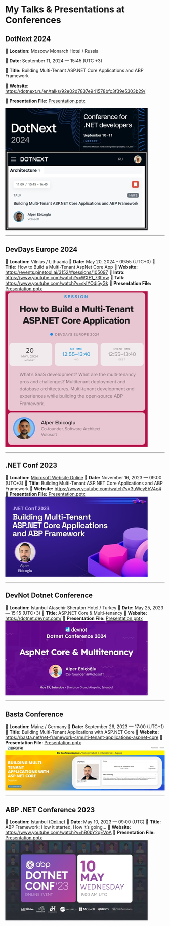 # My Talks & Presentations at Conferences

## DotNext 2024
📍 **Location:** Moscow Monarch Hotel / Russia

📅 **Date:** September 11, 2024 — 15:45 (UTC +3)

📕 **Title:** Building Multi-Tenant ASP.NET Core Applications and ABP Framework

🔗 **Website:** https://dotnext.ru/en/talks/92e02d7837e941578bfc3f39e5303b29/

📁 **Presentation File:** [Presentation.pptx](multi-tenancy-with-abp-dotnext-2024.pptx)

![DotNext_2024](/images/dotnext-2024.jpg)


---


## DevDays Europe 2024

📍 **Location:**  Vilnius / Lithuania
📅 **Date:** May 20, 2024 - 09:55 (UTC+0)
📕 **Title:** How to Build a Multi-Tenant AspNet Core App
🔗 **Website:** https://events.pinetool.ai/3152/#sessions/105097
🔗 **Intro**: https://www.youtube.com/watch?v=WXE1_73Itnw
🔗 **Talk**: https://www.youtube.com/watch?v=skIYOdj5yGk
📁 **Presentation File:** [Presentation.pptx](multi-tenancy-with-abp-devdays-2024.pptx)
![DevDays_2024](/images/devdays-2024.jpg)


---


## .NET Conf 2023

📍 **Location:** [Microsoft Website Online](https://www.dotnetconf.net/)
📅 **Date:** November 16, 2023 — 09:00 (UTC+3)
📕 **Title:** Building Multi-Tenant ASP.NET Core Applications and ABP Framework 
🔗 **Website:** https://www.youtube.com/watch?v=3uWeyEbV4c4
📁 **Presentation File:** [Presentation.pptx](multi-tenancy-dotnet-conf-2023__25mins.pptx)
![Dotnet_Conf_2022](/images/dotnetconf-2023.jpg)


---


## DevNot Dotnet Conference

📍 **Location:** Istanbul Ataşehir Sheraton Hotel  / Turkey
📅 **Date:** May 25, 2023 — 15:15 (UTC+3)
📕 **Title:** ASP.NET Core & Multi-tenancy
🔗 **Website:** https://dotnet.devnot.com/
📁 **Presentation File:** [Presentation.pptx](multi-tenancy-with-abp-devnot-2024_35mins.pptx)
![Devnot_2023](/images/devnot-2023.jpg)


---


## Basta Conference 

📍 **Location:** Mainz / Germany
📅 **Date:** September 26, 2023 — 17:00 (UTC+1)
📕 **Title:** Building Multi-Tenant Applications with ASP.NET Core
🔗 **Website:** https://basta.net/net-framework-c/multi-tenant-applications-aspnet-core
📁 **Presentation File:** [Presentation.pptx](multi-tenancy-with-abp-basta-conf.pptx)
![Basta_2023](/images/basta-2023.jpg)


---


## ABP .NET Conference 2023

📍 **Location:** Istanbul ([Online](https://abp.io/conference/2023))
📅 **Date:** May 10, 2023 — 09:00 (UTC)
📕 **Title:** ABP Framework; How it started, How it’s going…
🔗 **Website:** https://www.youtube.com/watch?v=hB0bY2qEVpA
📁 **Presentation File:** [Presentation.pptx](abp-conf-2023-keynote.pptx)
![Basta_2023](/images/abpconf-2023.jpg)

